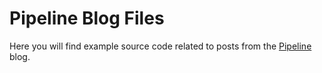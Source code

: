 # Pipeline Blog Files

Here you will find example source code related to posts from the
[Pipeline](http://sathibault.github.io/blog/) blog.
